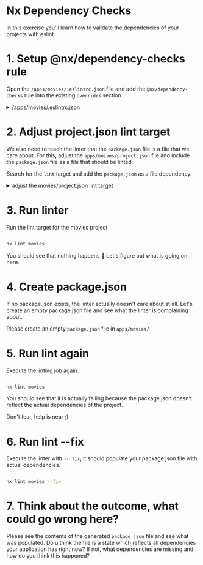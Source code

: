# Nx Dependency Checks

In this exercise you'll learn how to validate the dependencies of your projects with eslint.

# 1. Setup @nx/dependency-checks rule

Open the `/apps/movies/.eslintrc.json` file and add the `@nx/dependency-checks` rule into the
existing `overrides` section

<details>
  <summary>/apps/movies/.eslintrc.json</summary>

```json
{
  "files": ["*.json"],
  "parser": "jsonc-eslint-parser",
  "rules": {
    "@nx/dependency-checks": [
      "error",
      {
        "includeTransitiveDependencies": true
      }
    ]
  }
}
```

</details>

# 2. Adjust project.json lint target

We also need to teach the linter that the `package.json` file is a file that we care about. For this,
adjust the `apps/moives/project.json` file and include the `package.json` file as a file that should
be linted.

Search for the `lint` target and add the `package.json` as a file dependency.

<details>
  <summary>adjust the movies/project.json lint target</summary>

```json
{
  "lint": {
    "executor": "@nx/eslint:lint",
    "outputs": ["{options.outputFile}"],
    "lintFilePatterns": [
      "apps/movies/**/*.{ts,tsx,js,jsx}",
      "apps/movies/package.json" // 👈️
    ]
  }
}
```

</details>

# 3. Run linter

Run the lint target for the movies project

```bash

nx lint movies

```

You should see that nothing happens 🤔 Let's figure out what is going on here.

# 4. Create package.json

If no package.json exists, the linter actually doesn't care about at all. 
Let's create an empty package.json file and see what the linter is complaining about.

Please create an empty `package.json` file in `apps/movies/`

# 5. Run lint again

Execute the linting job again.

```bash

nx lint movies

```

You should see that it is actually failing because the package.json doesn't reflect the actual dependencies
of the project.

Don't fear, help is near ;)

# 6. Run lint --fix

Execute the linter with `-- fix`, it should populate your package.json file with actual dependencies.

```bash

nx lint movies --fix

```

# 7. Think about the outcome, what could go wrong here?

Please see the contents of the generated `package.json` file and see what was populated.
Do u think the file is a state which reflects all dependencies your application has right now?
If not, what dependencies are missing and how do you think this happened?
